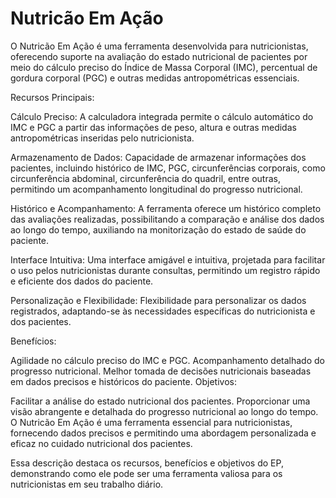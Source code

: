 # Nutricão Em Ação
O Nutricão Em Ação é uma ferramenta desenvolvida para nutricionistas, oferecendo suporte na avaliação do estado nutricional de pacientes por meio do cálculo preciso do Índice de Massa Corporal (IMC), percentual de gordura corporal (PGC) e outras medidas antropométricas essenciais.

Recursos Principais:

Cálculo Preciso: A calculadora integrada permite o cálculo automático do IMC e PGC a partir das informações de peso, altura e outras medidas antropométricas inseridas pelo nutricionista.

Armazenamento de Dados: Capacidade de armazenar informações dos pacientes, incluindo histórico de IMC, PGC, circunferências corporais, como circunferência abdominal, circunferência do quadril, entre outras, permitindo um acompanhamento longitudinal do progresso nutricional.

Histórico e Acompanhamento: A ferramenta oferece um histórico completo das avaliações realizadas, possibilitando a comparação e análise dos dados ao longo do tempo, auxiliando na monitorização do estado de saúde do paciente.

Interface Intuitiva: Uma interface amigável e intuitiva, projetada para facilitar o uso pelos nutricionistas durante consultas, permitindo um registro rápido e eficiente dos dados do paciente.

Personalização e Flexibilidade: Flexibilidade para personalizar os dados registrados, adaptando-se às necessidades específicas do nutricionista e dos pacientes.

Benefícios:

Agilidade no cálculo preciso do IMC e PGC.
Acompanhamento detalhado do progresso nutricional.
Melhor tomada de decisões nutricionais baseadas em dados precisos e históricos do paciente.
Objetivos:

Facilitar a análise do estado nutricional dos pacientes.
Proporcionar uma visão abrangente e detalhada do progresso nutricional ao longo do tempo.
O Nutricão Em Ação é uma ferramenta essencial para nutricionistas, fornecendo dados precisos e permitindo uma abordagem personalizada e eficaz no cuidado nutricional dos pacientes.

Essa descrição destaca os recursos, benefícios e objetivos do EP, demonstrando como ele pode ser uma ferramenta valiosa para os nutricionistas em seu trabalho diário.